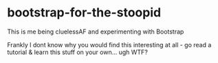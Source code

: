 # bootstrap-for-the-stoopid
This is me being cluelessAF and experimenting with Bootstrap

Frankly I dont know why you would find this interesting at all - go read a tutorial & learn this stuff on your own... ugh WTF?
